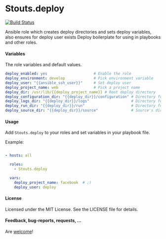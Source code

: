 Stouts.deploy
=============

[![Build Status](https://travis-ci.org/Stouts/Stouts.deploy.png)](https://travis-ci.org/Stouts/Stouts.deploy)

Ansible role which creates deploy directories and sets deploy variables, also ensures for deploy user exists
Deploy boilerplate for using in playbooks and other roles.


#### Variables

The role variables and default values.

```yaml
deploy_enabled: yes                     # Enable the role
deploy_environment: develop             # Pick environment variable
deploy_user: "{{ansible_ssh_user}}"     # Set deploy user
deploy_project_name: web                # Pick a project name
deploy_dir: /usr/lib/{{deploy_project_name}} # Root deploy directory
deploy_configuration_dir: "{{deploy_dir}}/configuration" # Directory for placed configuration files
deploy_logs_dir: "{{deploy_dir}}/logs"                   # Directory for placed logs
deploy_run_dir: "{{deploy_dir}}/run"                     # Directory for run files
deploy_source_dir: "{{deploy_dir}}/source"               # Source's directory
```

#### Usage

Add `Stouts.deploy` to your roles and set variables in your playbook file.

Example:

```yaml

- hosts: all

  roles:
    - Stouts.deploy

  vars:
    deploy_project_name: facebook  # ;)
    deploy_user: deploy

```

#### License

Licensed under the MIT License. See the LICENSE file for details.

#### Feedback, bug-reports, requests, ...

Are [welcome](https://github.com/Stouts/Stouts.deploy/issues)!
